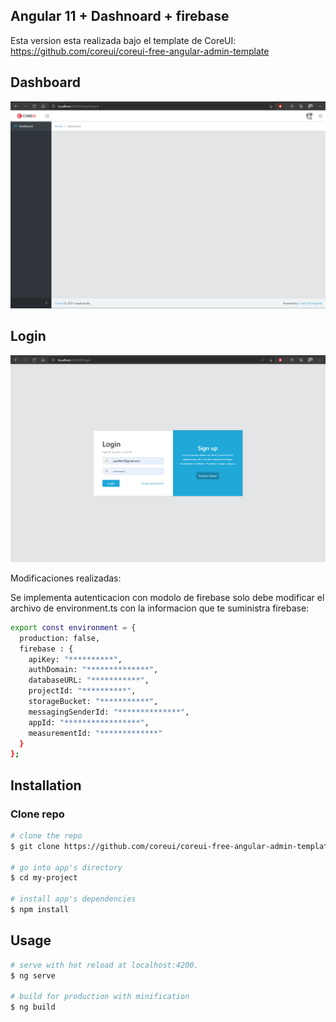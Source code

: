 ## Angular 11 + Dashnoard + firebase

Esta version esta realizada bajo el template de CoreUI:
https://github.com/coreui/coreui-free-angular-admin-template

## Dashboard
![Alt text](https://github.com/juanfdo4/AngularDashboardFirebase/blob/main/images/dashboard.png?raw=true?raw=true "Title")

## Login
![Alt text](https://github.com/juanfdo4/AngularDashboardFirebase/blob/main/images/login.png?raw=true?raw=true?raw=true "Title")

Modificaciones realizadas:

Se implementa autenticacion con modolo de firebase solo debe modificar el archivo de environment.ts con la informacion que te suministra firebase:

``` bash
export const environment = {
  production: false,
  firebase : {
    apiKey: "**********",
    authDomain: "**************",
    databaseURL: "***********",
    projectId: "**********",
    storageBucket: "***********",
    messagingSenderId: "**************",
    appId: "*****************",
    measurementId: "*************"
  }
};

```

## Installation

### Clone repo

``` bash
# clone the repo
$ git clone https://github.com/coreui/coreui-free-angular-admin-template.git my-project

# go into app's directory
$ cd my-project

# install app's dependencies
$ npm install
```

## Usage

``` bash
# serve with hot reload at localhost:4200.
$ ng serve

# build for production with minification
$ ng build
```



